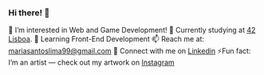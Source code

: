 ### Hi there! 👋

👀 I’m interested in Web and Game Development!
🔭 Currently studying at <a href="https://www.42lisboa.com" target="_blank">42 Lisboa</a>.
🌱 Learning Front-End Development 
📫 Reach me at: mariasantoslima99@gmail.com
🤝 Connect with me on <a href="https://www.linkedin.com/in/maria-s-lima/" target="_blank">Linkedin</a>
⚡Fun fact: I’m an artist — check out my artwork on <a href="https://www.instagram.com/mariasl_art/" target="_blank">Instagram</a>

